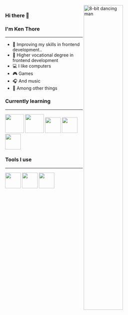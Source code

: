 <picture>
  <img align="right" alt="8-bit dancing man" src="https://tenor.com/en-GB/view/8bit-dance-dancing-gif-4877113.gif" width="50%">
</picture>


### Hi there 👋
### I'm Ken Thore


___



- 🌱 Improving my skills in frontend development.. 
- 💼 Higher vocational degree in frontend development
- 💻 I like computers
- 🎮 Games
- 🎧 And music
- 🎨 Among other things



### Currently learning
---
<span><img src="https://cdn.jsdelivr.net/gh/devicons/devicon/icons/html5/html5-original-wordmark.svg" height="60px" width="60px" />
<img src="https://cdn.jsdelivr.net/gh/devicons/devicon/icons/css3/css3-original-wordmark.svg"  height="60px" width="60px" />
<img src="https://cdn.jsdelivr.net/gh/devicons/devicon/icons/javascript/javascript-original.svg" height="50px" width="50px" />
<img src="https://cdn.jsdelivr.net/gh/devicons/devicon/icons/typescript/typescript-original.svg" height="50px" width="50px" />
<img src="https://cdn.jsdelivr.net/gh/devicons/devicon/icons/react/react-original-wordmark.svg" height="50px" width="50px" /></span>


### Tools I use
---
<span><img src="https://cdn.jsdelivr.net/gh/devicons/devicon/icons/visualstudio/visualstudio-plain.svg" height="50px"/>
<img src="https://cdn.jsdelivr.net/gh/devicons/devicon/icons/xd/xd-plain.svg" height="50px"/>
<img src="https://cdn.jsdelivr.net/gh/devicons/devicon/icons/figma/figma-original.svg" height="50px"/></span>




<!--
**k12re/k12re** is a ✨ _special_ ✨ repository because its `README.md` (this file) appears on your GitHub profile.

Here are some ideas to get you started:

- 🔭 I’m currently working on ...
- 🌱 I’m currently learning ...
- 👯 I’m looking to collaborate on ...
- 🤔 I’m looking for help with ...
- 💬 Ask me about ...
- 📫 How to reach me: ...
- 😄 Pronouns: ...
- ⚡ Fun fact: ...
-->
